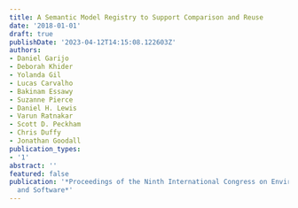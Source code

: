 ```yaml
---
title: A Semantic Model Registry to Support Comparison and Reuse
date: '2018-01-01'
draft: true
publishDate: '2023-04-12T14:15:08.122603Z'
authors:
- Daniel Garijo
- Deborah Khider
- Yolanda Gil
- Lucas Carvalho
- Bakinam Essawy
- Suzanne Pierce
- Daniel H. Lewis
- Varun Ratnakar
- Scott D. Peckham
- Chris Duffy
- Jonathan Goodall
publication_types:
- '1'
abstract: ''
featured: false
publication: '*Proceedings of the Ninth International Congress on Environmental Modeling
  and Software*'
---
```


